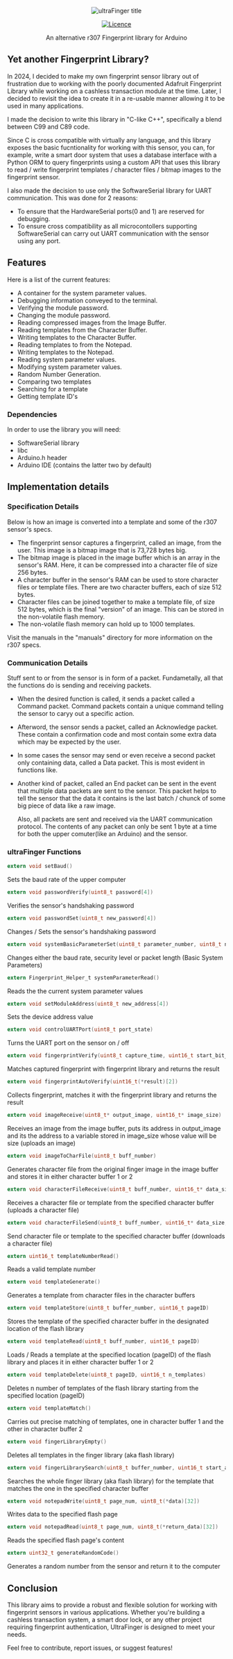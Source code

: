 <p align="center">
    <img src="images/fingerprint.png" alt="ultraFinger title" />
</p>
<p align="center">
    <a href="https://opensource.org/license/bsd-3-clause">
        <img src="https://img.shields.io/badge/License-3--Clause_BSD-blue.svg" alt="Licence" />
    </a>  
    <p align="center">An alternative r307 Fingerprint library for Arduino</p>
</p>


## Yet another Fingerprint Library?

In 2024, I decided to make my own fingerprint sensor library out of frustration due to working with the poorly documented Adafruit Fingerprint Library while working on a cashless transaction module at the 
time. 
Later, I decided to revisit the idea to create it in a re-usable manner allowing it to be used in many applications.

I made the decision to write this library in "C-like C++", specifically a blend between C99 and C89 code. 

Since C is cross compatible with virtually any language, and this library exposes the basic fucntionality for working with this sensor, you can,
for example, write a smart door system that uses a database interface with a Python ORM to query fingerprints using a custom API that uses this library to read / write fingerprint templates / character files / bitmap images to the fingerprint sensor.

I also made the decision to use only the SoftwareSerial library for UART communication. This was done for 2 reasons:

* To ensure that the HardwareSerial ports(0 and 1) are reserved for debugging.
* To ensure cross compatibility as all microcontollers supporting SoftwareSerial can carry out UART communication with the sensor using any port.


## Features

Here is a list of the current features:

* A container for the system parameter values.
* Debugging information conveyed to the terminal.
* Verifying the module password.
* Changing the module password.
* Reading compressed images from the Image Buffer.
* Reading templates from the Character Buffer.
* Writing templates to the Character Buffer.
* Reading templates to from the Notepad.
* Writing templates to the Notepad.
* Reading system parameter values.
* Modifying system parameter values.
* Random Number Generation.
* Comparing two templates
* Searching for a template
* Getting template ID's


### Dependencies

In order to use the library you will need:

* SoftwareSerial library
* libc
* Arduino.h header
* Arduino IDE (contains the latter two by default)


## Implementation details

### Specification Details

Below is how an image is converted into a template and some of the r307 sensor's specs. 

* The fingerprint sensor captures a fingerprint, called an image, from the user. This image is a bitmap image that is 73,728 bytes big.
* The bitmap image is placed in the image buffer which is an array in the sensor's RAM. Here, it can be compressed into a character file of size 256 bytes.
* A character buffer in the sensor's RAM can be used to store character files or template files. There are two character buffers, each of size 512 bytes.
* Character files can be joined together to make a template file, of size 512 bytes, which is the final "version" of an image. This can be stored in the non-volatile flash memory.
* The non-volatile flash memory can hold up to 1000 templates.

Visit the manuals in the "manuals" directory for more information on the r307 specs.

### Communication Details

Stuff sent to or from the sensor is in form of a packet. Fundametally, all that the functions do is sending and receiving packets.

* When the desired function is called, it sends a packet called a Command packet. Command packets contain a unique command telling the sensor to caryy out a specific action.
* Afterword, the sensor sends a packet, called an Acknowledge packet. These contain a confirmation code and most contain some extra data which may be expected by the user.
* In some cases the sensor may send or even receive a second packet only containing data, called a Data packet. This is most evident in functions like.
* Another kind of packet, called an End packet can be sent in the event that multiple data packets are sent to the sensor. This packet helps to tell the sensor that the data it contains is the last batch / chunck of some big piece of data like a raw image.

  Also, all packets are sent and received via the UART communication protocol. The contents of any packet can only be sent 1 byte at a time for both the upper comuter(like an Arduino) and the sensor.

### ultraFinger Functions

```C
extern void setBaud()
```    
Sets the baud rate of the upper computer

```C
extern void passwordVerify(uint8_t password[4])
```
Verifies the sensor's handshaking password
    
```C
extern void passwordSet(uint8_t new_password[4])
```
Changes / Sets the sensor's handshaking password 

```C
extern void systemBasicParameterSet(uint8_t parameter_number, uint8_t new_parameter)
```
Changes either the baud rate, security level or packet length (Basic System Parameters) 

```C
extern Fingerprint_Helper_t systemParameterRead()
```
Reads the the current system parameter values     
        
```C
extern void setModuleAddress(uint8_t new_address[4])
```
Sets the device address value 

```C
extern void controlUARTPort(uint8_t port_state)
```
Turns the UART port on the sensor on / off 

```C
extern void fingerprintVerify(uint8_t capture_time, uint16_t start_bit_number, uint16_t search_quantity, uint16_t(*result)[2])
```
Matches captured fingerprint with fingerprint library and returns the result 

```C
extern void fingerprintAutoVerify(uint16_t(*result)[2])
```
Collects fingerprint, matches it with the fingerprint library and returns the result     

```C
extern void imageReceive(uint8_t* output_image, uint16_t* image_size)
```
Receives an image from the image buffer, puts its address in output_image and its the address to a variable stored in image_size whose value will be size (uploads an image) 

```C
extern void imageToCharFile(uint8_t buff_number) 
```
Generates character file from the original finger image in the image buffer and stores it in either character buffer 1 or 2 
        
```C
extern void characterFileReceive(uint8_t buff_number, uint16_t* data_size, uint8_t* result)
```    
Receives a character file or template from the specified character buffer (uploads a character file) 

```C
extern void characterFileSend(uint8_t buff_number, uint16_t* data_size, uint8_t* result)
```    
Send character file or template to the specified character buffer (downloads a character file) 

```C
extern uint16_t templateNumberRead()   
```
 Reads a valid template number 

```C
extern void templateGenerate()
```    
Generates a template from character files in the character buffers 

```C
extern void templateStore(uint8_t buffer_number, uint16_t pageID)
```    
Stores the template of the specified character buffer in the designated location of the flash library 

```C
extern void templateRead(uint8_t buff_number, uint16_t pageID)
```    
Loads / Reads a template at the specified location (pageID) of the flash library and places it in either character buffer 1 or 2 

```C
extern void templateDelete(uint8_t pageID, uint16_t n_templates)
```   
Deletes n number of templates of the flash library starting from the specified location (pageID)  

```C
extern void templateMatch()
``` 
Carries out precise matching of templates, one in character buffer 1 and the other in character buffer 2    

```C
extern void fingerLibraryEmpty()
```    
Deletes all templates in the finger library (aka flash library) 

```C
extern void fingerLibrarySearch(uint8_t buffer_number, uint16_t start_address, uint16_t page_num)
```    
Searches the whole finger library (aka flash library) for the template that matches the one in the specified character buffer 

```C
extern void notepadWrite(uint8_t page_num, uint8_t(*data)[32])
```   
Writes data to the specified flash page  

```C
extern void notepadRead(uint8_t page_num, uint8_t(*return_data)[32])
```   
Reads the specified flash page's content  
        
```C
extern uint32_t generateRandomCode()
```
Generates a random number from the sensor and return it to the computer 


## Conclusion


This library aims to provide a robust and flexible solution for working with fingerprint sensors in various applications. Whether you're building a cashless transaction system, a smart door lock, or any other project requiring fingerprint authentication, UltraFinger is designed to meet your needs.


Feel free to contribute, report issues, or suggest features!
